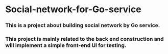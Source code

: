 # Social-network-for-Go-service
### This is a project about building social network by Go service.
### This project is mainly related to the back end construction and will implement a simple front-end UI for testing.
